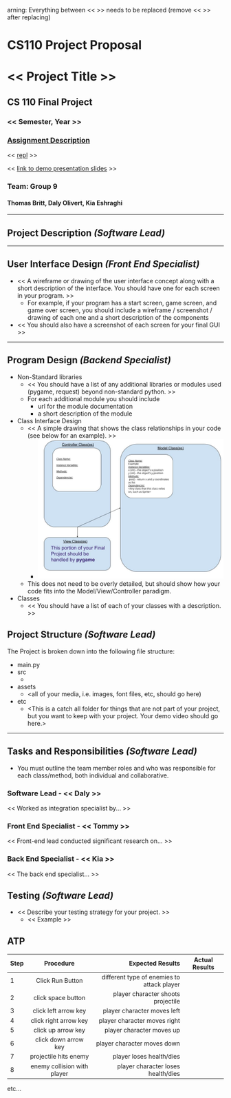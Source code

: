 arning: Everything between << >> needs to be replaced (remove << >> after replacing)
# CS110 Project Proposal
# << Project Title >>
## CS 110 Final Project
### << Semester, Year >>
### [Assignment Description](https://docs.google.com/document/d/1H4R6yLL7som1lglyXWZ04RvTp_RvRFCCBn6sqv-82ps/edit#)

<< [repl](#) >>

<< [link to demo presentation slides](#) >>

### Team: Group 9
#### Thomas Britt, Daly Olivert, Kia Eshraghi

***

## Project Description *(Software Lead)*





***    

## User Interface Design *(Front End Specialist)*

* << A wireframe or drawing of the user interface concept along with a short description of the interface. You should have one for each screen in your program. >>
    * For example, if your program has a start screen, game screen, and game over screen, you should include a wireframe / screenshot / drawing of each one and a short description of the components
* << You should also have a screenshot of each screen for your final GUI >>

***        

## Program Design *(Backend Specialist)*

* Non-Standard libraries
    * << You should have a list of any additional libraries or modules used (pygame, request) beyond non-standard python. >>
    * For each additional module you should include
        * url for the module documentation
        * a short description of the module
* Class Interface Design
    * << A simple drawing that shows the class relationships in your code (see below for an example). >>
        * ![class diagram](assets/class_diagram.jpg)
    * This does not need to be overly detailed, but should show how your code fits into the Model/View/Controller paradigm.
* Classes
    * << You should have a list of each of your classes with a description. >>

## Project Structure *(Software Lead)*

The Project is broken down into the following file structure:

* main.py
* src
    * <all of your python files should go here>
* assets
    * <all of your media, i.e. images, font files, etc, should go here)
* etc
    * <This is a catch all folder for things that are not part of your project, but you want to keep with your project. Your demo video should go here.>

***

## Tasks and Responsibilities *(Software Lead)*

   * You must outline the team member roles and who was responsible for each class/method, both individual and collaborative.

### Software Lead - << Daly >>

<< Worked as integration specialist by... >>

### Front End Specialist - << Tommy >>

<< Front-end lead conducted significant research on... >>

### Back End Specialist - << Kia >>

<< The back end specialist... >>

## Testing *(Software Lead)*

* << Describe your testing strategy for your project. >>
    * << Example >>

## ATP

| Step                  | Procedure     | Expected Results  | Actual Results |
| ----------------------|:-------------:| -----------------:| -------------- |
|  1  | Click Run Button | different type of enemies to attack player ||
|  2  | click space button  | player character shoots projectile ||
|  3  | click left arrow key  | player character moves left ||
|  4  | click right arrow key  | player character moves right ||
|  5  | click up arrow key  | player character moves up ||
|  6  | click down arrow key  | player character moves down ||
|  7  | projectile hits enemy  | player loses health/dies ||
|  8  | enemy collision with player  | player character loses health/dies ||
etc...
